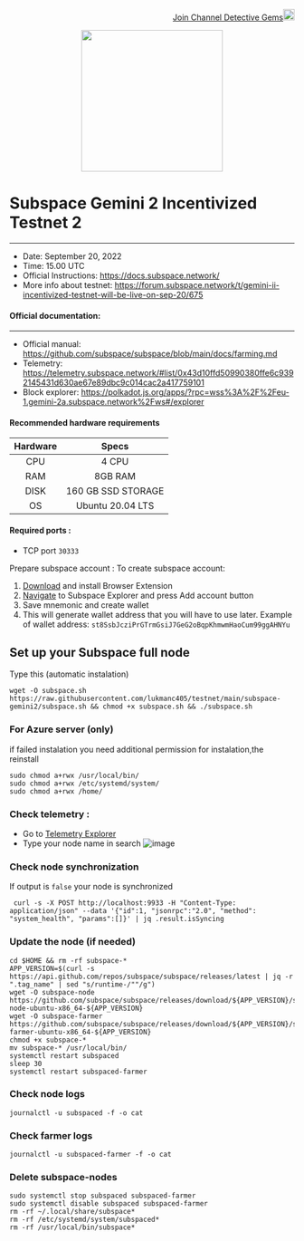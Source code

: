 <p align="right">
<html>
   <body>
      <a href="https://t.me/detective_gems/">
         Join Channel Detective Gems<img alt="Detective Gems" src="https://user-images.githubusercontent.com/48665887/191190210-b1c14331-4bd5-45ae-a271-e4f967ad7e45.png"
         width="20" height="20">
      </a>
   </body>
</html>
</p>
          
<p align="center">
 <img src="https://user-images.githubusercontent.com/48665887/191175627-c435b3ea-e1e2-4d3e-a1ad-ed35f58dac19.png" width="250">
<p>

# Subspace Gemini 2 Incentivized Testnet 2
---

- Date: September 20, 2022
- Time: 15.00 UTC
- Official Instructions: https://docs.subspace.network/ 
- More info about testnet: https://forum.subspace.network/t/gemini-ii-incentivized-testnet-will-be-live-on-sep-20/675

#### Official documentation:
----
- Official manual: https://github.com/subspace/subspace/blob/main/docs/farming.md
- Telemetry: https://telemetry.subspace.network/#list/0x43d10ffd50990380ffe6c9392145431d630ae67e89dbc9c014cac2a417759101
- Block explorer: https://polkadot.js.org/apps/?rpc=wss%3A%2F%2Feu-1.gemini-2a.subspace.network%2Fws#/explorer

#### Recommended hardware requirements
| Hardware | Specs    |
| :---:   | :---: |
| CPU | 4 CPU   |
| RAM | 8GB RAM |
| DISK | 160 GB SSD STORAGE |
| OS | Ubuntu 20.04 LTS|

#### Required ports :
- TCP port `30333`

Prepare subspace account :
To create subspace account:

1. [Download](https://chrome.google.com/webstore/detail/polkadot%7Bjs%7D-extension/mopnmbcafieddcagagdcbnhejhlodfdd) and install Browser Extension
2. [Navigate](https://polkadot.js.org/apps/?rpc=wss%3A%2F%2Feu-1.gemini-2a.subspace.network%2Fws#/accounts) to Subspace Explorer and press Add account button
3. Save mnemonic and create wallet
4. This will generate wallet address that you will have to use later. Example of wallet address: `st8SsbJcziPrGTrmGsiJ7GeG2oBqpKhmwmHaoCum99ggAHNYu`

## Set up your Subspace full node

Type this (automatic instalation)
```
wget -O subspace.sh https://raw.githubusercontent.com/lukmanc405/testnet/main/subspace-gemini2/subspace.sh && chmod +x subspace.sh && ./subspace.sh
```
### For Azure server (only)
if failed instalation you need additional permission for instalation,the reinstall
```
sudo chmod a+rwx /usr/local/bin/
sudo chmod a+rwx /etc/systemd/system/
sudo chmod a+rwx /home/
```


### Check telemetry :
- Go to [Telemetry Explorer](https://telemetry.subspace.network/#list/0x43d10ffd50990380ffe6c9392145431d630ae67e89dbc9c014cac2a417759101)
- Type your node name in search
 ![image](https://user-images.githubusercontent.com/48665887/191182236-e9d87fb6-b652-4181-9f48-1bed2a77595e.png)

 ### Check node synchronization
If output is `false` your node is synchronized
```
 curl -s -X POST http://localhost:9933 -H "Content-Type: application/json" --data '{"id":1, "jsonrpc":"2.0", "method": "system_health", "params":[]}' | jq .result.isSyncing
 ```
 
 ### Update the node (if needed)
 ```
 cd $HOME && rm -rf subspace-*
APP_VERSION=$(curl -s https://api.github.com/repos/subspace/subspace/releases/latest | jq -r ".tag_name" | sed "s/runtime-/""/g")
wget -O subspace-node https://github.com/subspace/subspace/releases/download/${APP_VERSION}/subspace-node-ubuntu-x86_64-${APP_VERSION}
wget -O subspace-farmer https://github.com/subspace/subspace/releases/download/${APP_VERSION}/subspace-farmer-ubuntu-x86_64-${APP_VERSION}
chmod +x subspace-*
mv subspace-* /usr/local/bin/
systemctl restart subspaced
sleep 30
systemctl restart subspaced-farmer
 ```
### Check node logs
 
```
journalctl -u subspaced -f -o cat
```

### Check farmer logs 
 
```
journalctl -u subspaced-farmer -f -o cat
```
 
### Delete subspace-nodes
```
sudo systemctl stop subspaced subspaced-farmer
sudo systemctl disable subspaced subspaced-farmer
rm -rf ~/.local/share/subspace*
rm -rf /etc/systemd/system/subspaced*
rm -rf /usr/local/bin/subspace*
```
